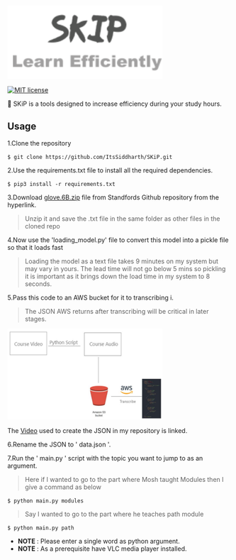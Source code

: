 <img src="./assets/SKIP_LOGO1.png" width="350" title="SKiP">

[![MIT license](https://img.shields.io/badge/License-MIT-blue.svg)](https://github.com/ItsSiddharth/SKiP/edit/master/LICENSE)

:arrows_counterclockwise: SKiP is a tools designed to increase efficiency during your study hours.
 
 ## Usage
 1.Clone the repository

```
$ git clone https://github.com/ItsSiddharth/SKiP.git
```
2.Use the requirements.txt file to install all the required dependencies.

```
$ pip3 install -r requirements.txt
```

 3.Download <a href="http://nlp.stanford.edu/data/wordvecs/glove.6B.zip">glove.6B.zip</a> file from Standfords Github repository from the hyperlink.
 

> Unzip it and save the .txt file in the same folder as other files in the cloned repo

4.Now use the 'loading_model.py' file to convert this model into a pickle file so that it loads fast

> Loading the model as a text file takes 9 minutes on my system but may vary in yours. The lead time will not go below 5 mins so pickling it is important as it brings down the load time in my system to 8 seconds.

5.Pass this code to an AWS bucket for it to transcribing i.

> The JSON AWS returns after transcribing will be critical in later stages. 

<img src="./assets/SKiP_AWS.png" width="350" title="AWS">

The <a href="https://www.youtube.com/watch?v=TlB_eWDSMt4&t=917s">Video</a> used to create the JSON in my repository is linked.

6.Rename the JSON to ' data.json '.

7.Run the ' main.py ' script with the topic you want to jump to as an argument.

> Here if I wanted to go to the part where Mosh taught Modules then I give a command as below

```
$ python main.py modules
```
> Say I wanted to go to the part where he teaches path module 

```
$ python main.py path
```

* **NOTE** : Please enter a single word as python argument.
* **NOTE** : As a prerequisite have VLC media player installed.

